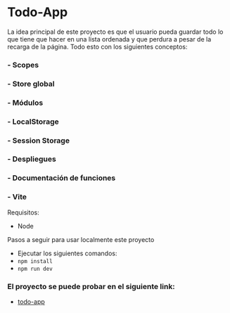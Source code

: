 # Todo-App

La idea principal de este proyecto es que el usuario pueda guardar todo lo que tiene que hacer en una lista ordenada y que perdura a pesar de la recarga de la página.
Todo esto con los siguientes conceptos:
### - Scopes
### - Store global
### - Módulos
### - LocalStorage
### - Session Storage
### - Despliegues
### - Documentación de funciones
### - Vite

Requisitos:
- Node

Pasos a seguir para usar localmente este proyecto
- Ejecutar los siguientes comandos:
- ```npm install```
- ```npm run dev```

### El proyecto se puede probar en el siguiente link:
- [todo-app](todo-app-isailazo.netlify.app)

